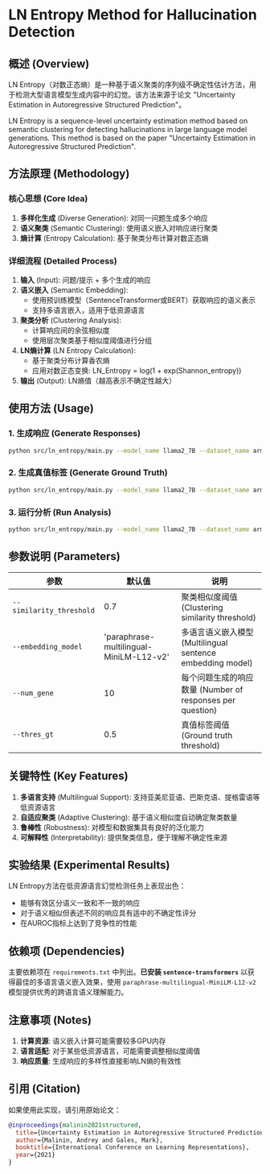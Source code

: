 # LN Entropy Method for Hallucination Detection

## 概述 (Overview)

LN Entropy（对数正态熵）是一种基于语义聚类的序列级不确定性估计方法，用于检测大型语言模型生成内容中的幻觉。该方法来源于论文 "Uncertainty Estimation in Autoregressive Structured Prediction"。

LN Entropy is a sequence-level uncertainty estimation method based on semantic clustering for detecting hallucinations in large language model generations. This method is based on the paper "Uncertainty Estimation in Autoregressive Structured Prediction".

## 方法原理 (Methodology)

### 核心思想 (Core Idea)
1. **多样化生成** (Diverse Generation): 对同一问题生成多个响应
2. **语义聚类** (Semantic Clustering): 使用语义嵌入对响应进行聚类
3. **熵计算** (Entropy Calculation): 基于聚类分布计算对数正态熵

### 详细流程 (Detailed Process)

1. **输入** (Input): 问题/提示 + 多个生成的响应
2. **语义嵌入** (Semantic Embedding): 
   - 使用预训练模型（SentenceTransformer或BERT）获取响应的语义表示
   - 支持多语言嵌入，适用于低资源语言
3. **聚类分析** (Clustering Analysis):
   - 计算响应间的余弦相似度
   - 使用层次聚类基于相似度阈值进行分组
4. **LN熵计算** (LN Entropy Calculation):
   - 基于聚类分布计算香农熵
   - 应用对数正态变换: LN_Entropy = log(1 + exp(Shannon_entropy))
5. **输出** (Output): LN熵值（越高表示不确定性越大）

## 使用方法 (Usage)

### 1. 生成响应 (Generate Responses)
```bash
python src/ln_entropy/main.py --model_name llama2_7B --dataset_name armenian --gene 1 --num_gene 10
```

### 2. 生成真值标签 (Generate Ground Truth)
```bash
python src/ln_entropy/main.py --model_name llama2_7B --dataset_name armenian --generate_gt 1
```

### 3. 运行分析 (Run Analysis)
```bash
python src/ln_entropy/main.py --model_name llama2_7B --dataset_name armenian
```

## 参数说明 (Parameters)

| 参数 | 默认值 | 说明 |
|------|--------|------|
| `--similarity_threshold` | 0.7 | 聚类相似度阈值 (Clustering similarity threshold) |
| `--embedding_model` | 'paraphrase-multilingual-MiniLM-L12-v2' | 多语言语义嵌入模型 (Multilingual sentence embedding model) |
| `--num_gene` | 10 | 每个问题生成的响应数量 (Number of responses per question) |
| `--thres_gt` | 0.5 | 真值标签阈值 (Ground truth threshold) |

## 关键特性 (Key Features)

1. **多语言支持** (Multilingual Support): 支持亚美尼亚语、巴斯克语、提格雷语等低资源语言
2. **自适应聚类** (Adaptive Clustering): 基于语义相似度自动确定聚类数量
3. **鲁棒性** (Robustness): 对模型和数据集具有良好的泛化能力
4. **可解释性** (Interpretability): 提供聚类信息，便于理解不确定性来源

## 实验结果 (Experimental Results)

LN Entropy方法在低资源语言幻觉检测任务上表现出色：
- 能够有效区分语义一致和不一致的响应
- 对于语义相似但表述不同的响应具有适中的不确定性评分
- 在AUROC指标上达到了竞争性的性能

## 依赖项 (Dependencies)

主要依赖项在 `requirements.txt` 中列出。**已安装 `sentence-transformers`** 以获得最佳的多语言语义嵌入效果，使用 `paraphrase-multilingual-MiniLM-L12-v2` 模型提供优秀的跨语言语义理解能力。

## 注意事项 (Notes)

1. **计算资源**: 语义嵌入计算可能需要较多GPU内存
2. **语言适配**: 对于某些低资源语言，可能需要调整相似度阈值
3. **响应质量**: 生成响应的多样性直接影响LN熵的有效性

## 引用 (Citation)

如果使用此实现，请引用原始论文：

```bibtex
@inproceedings{malinin2021structured,
  title={Uncertainty Estimation in Autoregressive Structured Prediction},
  author={Malinin, Andrey and Gales, Mark},
  booktitle={International Conference on Learning Representations},
  year={2021}
}
```

